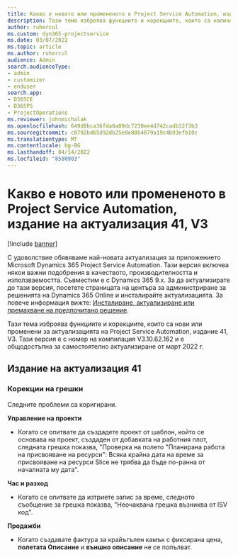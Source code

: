 ```yaml
---
title: Какво е новото или промененото в Project Service Automation, издание на актуализация 41, V3
description: Тази тема изброява функциите и корекциите, които са налични в Microsoft Dynamics 365 Project Service Automation Актуализирано издание 41, V3.
author: ruhercul
ms.custom: dyn365-projectservice
ms.date: 03/07/2022
ms.topic: article
ms.author: ruhercul
audience: Admin
search.audienceType:
- admin
- customizer
- enduser
search.app:
- D365CE
- D365PS
- ProjectOperations
ms.reviewer: johnmichalak
ms.openlocfilehash: 649d8bca36fda0a09dc7230ee4d742cadb32f3b3
ms.sourcegitcommit: c0792bd65d92db25e0e8864879a19c4b93efb10c
ms.translationtype: MT
ms.contentlocale: bg-BG
ms.lasthandoff: 04/14/2022
ms.locfileid: "8580903"
---
```

# <a name="whats-new-or-changed-in-project-service-automation-update-release-41-v3"></a>Какво е новото или промененото в Project Service Automation, издание на актуализация 41, V3

[!include [banner](../includes/psa-now-project-operations.md)]

С удоволствие обявяваме най-новата актуализация за приложението Microsoft Dynamics 365 Project Service Automation. Тази версия включва някои важни подобрения в качеството, производителността и използваемостта. Съвместим е с Dynamics 365 9.x. За да актуализирате до тази версия, посетете страницата на центъра за администриране за решенията на Dynamics 365 Online и инсталирайте актуализацията. За повече информация вижте: [Инсталиране, актуализиране или премахване на предпочитано решение](/power-platform/admin/install-remove-preferred-solution).

Тази тема изброява функциите и корекциите, които са нови или променени за актуализацията на Project Service Automation, издание 41, V3. Тази версия е с номер на компилация V3.10.62.162 и е общодостъпна за самостоятелно актуализиране от март 2022 г.

## <a name="update-release-41"></a>Издание на актуализация 41

### <a name="bug-fixes"></a>Корекции на грешки

Следните проблеми са коригирани.

**Управление на проекти**
- Когато се опитвате да създадете проект от шаблон, който се основава на проект, създаден от добавката на работния плот, следната грешка показва, "Проверка на полето "Планирана работа на присвояване на ресурси": Всяка крайна дата на време за присвояване на ресурси Slice не трябва да бъде по-ранна от началната му дата".

**Час и разход**
- Когато се опитвате да изтриете запис за време, следното съобщение за грешка показва, "Неочаквана грешка възниква от ISV код".

**Продажби**
- Когато създавате фактура за крайъгълен камък с фиксирана цена, **полетата Описание** и **външно описание** не се попълват. 
